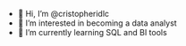 - 👋 Hi, I’m @cristopheridlc
- 👀 I’m interested in becoming a data analyst
- 🌱 I’m currently learning SQL and BI tools

<!---
cristopheridlc/cristopheridlc is a ✨ special ✨ repository because its `README.md` (this file) appears on your GitHub profile.
You can click the Preview link to take a look at your changes.
--->
